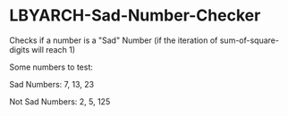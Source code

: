 # LBYARCH-Sad-Number-Checker
Checks if a number is a "Sad" Number (if the iteration of sum-of-square-digits will reach 1)

Some numbers to test:

Sad Numbers: 7, 13, 23

Not Sad Numbers: 2, 5, 125
